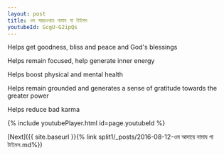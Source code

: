 ```yaml
---
layout: post
title: ওম স্বয়ম্ভওথায় নামায গা টাইমস
youtubeId: GcgU-G2ipQs
---
```

 
 
Helps get goodness, bliss and peace and God's blessings
 
Helps remain focused, help generate inner energy 
 
Helps boost physical and mental health 
 
Helps remain grounded and generates a sense of gratitude towards the greater power 
 
Helps reduce bad karma
 
 
 
 


{% include youtubePlayer.html id=page.youtubeId %}
 
[Next]({{ site.baseurl }}{% link  split1/_posts/2016-08-12-ওম আদায়ে নামায গা টাইমস.md%})
 
